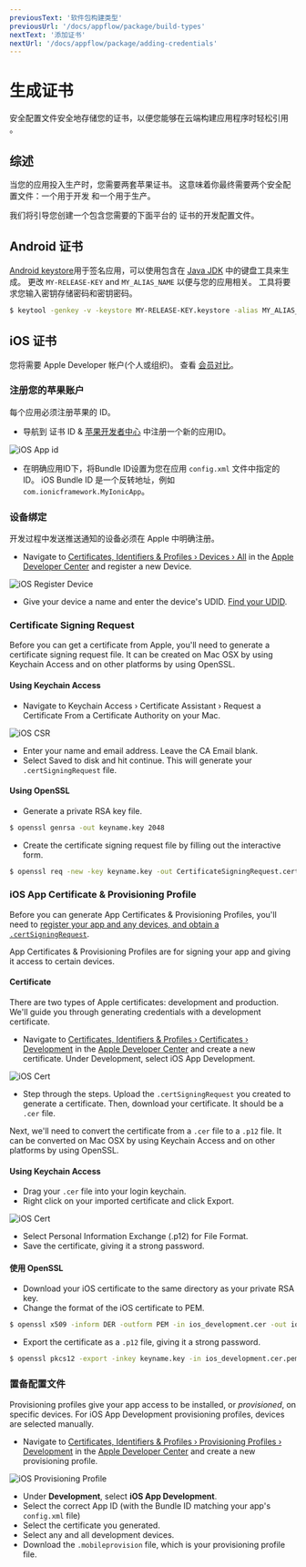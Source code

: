 ```yaml
---
previousText: '软件包构建类型'
previousUrl: '/docs/appflow/package/build-types'
nextText: '添加证书'
nextUrl: '/docs/appflow/package/adding-credentials'
---
```


# 生成证书

安全配置文件安全地存储您的证书，以便您能够在云端构建应用程序时轻松引用 。

## 综述

当您的应用投入生产时，您需要两套苹果证书。 这意味着你最终需要两个安全配置文件：一个用于开发 和一个用于生产。

我们将引导您创建一个包含您需要的下面平台的 证书的开发配置文件。

## Android 证书

[Android keystore](https://developer.android.com/training/articles/keystore.html)用于签名应用，可以使用包含在 [Java JDK](http://www.oracle.com/technetwork/java/javase/downloads/jdk8-downloads-2133151.html) 中的键盘工具来生成。 更改 `MY-RELEASE-KEY` and `MY_ALIAS_NAME` 以便与您的应用相关。 工具将要求您输入密钥存储密码和密钥密码。

```bash
$ keytool -genkey -v -keystore MY-RELEASE-KEY.keystore -alias MY_ALIAS_NAME -keyalg RSA -keysize 2048 -validity 10000
```

## iOS 证书

您将需要 Apple Developer 帐户(个人或组织)。 查看 [会员对比](https://developer.apple.com/support/compare-memberships/)。

### 注册您的苹果账户

每个应用必须注册苹果的 ID。

* 导航到 证书 ID & [苹果开发者中心](https://developer.apple.com/account) 中注册一个新的应用ID。</li> </ul> 
    
    ![iOS App id](/docs/assets/img/appflow/ss-profiles-ios-app-id.png)
    
    * 在明确应用ID下，将Bundle ID设置为您在应用 `config.xml` 文件中指定的 ID。 iOS Bundle ID 是一个反转地址，例如 `com.ionicframework.MyIonicApp`。
    
    ### 设备绑定
    
    开发过程中发送推送通知的设备必须在 Apple 中明确注册。
    
    * Navigate to [Certificates, Identifiers & Profiles › Devices › All](https://developer.apple.com/account/ios/device/) in the [Apple Developer Center](https://developer.apple.com/account) and register a new Device.
    
    ![iOS Register Device](/docs/assets/img/appflow/ss-profiles-ios-device-register-1.png)
    
    * Give your device a name and enter the device's UDID. [Find your UDID](ios-udid).
    
    ### Certificate Signing Request
    
    Before you can get a certificate from Apple, you'll need to generate a certificate signing request file. It can be created on Mac OSX by using Keychain Access and on other platforms by using OpenSSL.
    
    #### Using Keychain Access
    
    * Navigate to Keychain Access › Certificate Assistant › Request a Certificate From a Certificate Authority on your Mac.
    
    ![iOS CSR](/docs/assets/img/appflow/ss-profiles-ios-csr.png)
    
    * Enter your name and email address. Leave the CA Email blank.
    * Select Saved to disk and hit continue. This will generate your `.certSigningRequest` file.
    
    #### Using OpenSSL
    
    * Generate a private RSA key file.
    
    ```bash
    $ openssl genrsa -out keyname.key 2048
    ```
    
    * Create the certificate signing request file by filling out the interactive form.
    
    ```bash
    $ openssl req -new -key keyname.key -out CertificateSigningRequest.certSigningRequest
    ```
    
    ### iOS App Certificate & Provisioning Profile
    
    Before you can generate App Certificates & Provisioning Profiles, you'll need to [register your app and any devices, and obtain a `.certSigningRequest`](#ios-setup).
    
    App Certificates & Provisioning Profiles are for signing your app and giving it access to certain devices.
    
    #### Certificate
    
    There are two types of Apple certificates: development and production. We'll guide you through generating credentials with a development certificate.
    
    * Navigate to [Certificates, Identifiers & Profiles › Certificates › Development](https://developer.apple.com/account/ios/certificate/development) in the [Apple Developer Center](https://developer.apple.com/account) and create a new certificate. Under Development, select iOS App Development.
    
    ![iOS Cert](/docs/assets/img/appflow/ss-profiles-ios-cert-1.png)
    
    * Step through the steps. Upload the `.certSigningRequest` you created to generate a certificate. Then, download your certificate. It should be a `.cer` file.
    
    Next, we'll need to convert the certificate from a `.cer` file to a `.p12` file. It can be converted on Mac OSX by using Keychain Access and on other platforms by using OpenSSL.
    
    #### Using Keychain Access
    
    * Drag your `.cer` file into your login keychain.
    * Right click on your imported certificate and click Export.
    
    ![iOS Cert](/docs/assets/img/appflow/ss-profiles-ios-cert-2.png)
    
    * Select Personal Information Exchange (.p12) for File Format.
    * Save the certificate, giving it a strong password.
    
    #### 使用 OpenSSL
    
    * Download your iOS certificate to the same directory as your private RSA key.
    * Change the format of the iOS certificate to PEM.
    
    ```bash
    $ openssl x509 -inform DER -outform PEM -in ios_development.cer -out ios_development.cer.pem
    ```
    
    * Export the certificate as a `.p12` file, giving it a strong password.
    
    ```bash
    $ openssl pkcs12 -export -inkey keyname.key -in ios_development.cer.pem -out Certificates.p12
    ```
    
    ### 置备配置文件
    
    Provisioning profiles give your app access to be installed, or *provisioned*, on specific devices. For iOS App Development provisioning profiles, devices are selected manually.
    
    * Navigate to [Certificates, Identifiers & Profiles › Provisioning Profiles › Development](https://developer.apple.com/account/ios/profile/limited) in the [Apple Developer Center](https://developer.apple.com/account) and create a new provisioning profile.
    
    ![iOS Provisioning Profile](/docs/assets/img/appflow/ss-profiles-ios-pp-1.png)
    
    * Under **Development**, select **iOS App Development**.
    * Select the correct App ID (with the Bundle ID matching your app's `config.xml` file)
    * Select the certificate you generated.
    * Select any and all development devices.
    * Download the `.mobileprovision` file, which is your provisioning profile file.